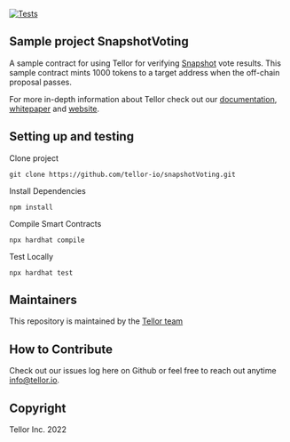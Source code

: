 [![Tests](https://github.com/tellor-io/snapshotVoting/actions/workflows/tests.yml/badge.svg)](https://github.com/tellor-io/snapshotVoting/actions/workflows/tests.ymli)

## Sample project SnapshotVoting
A sample contract for using Tellor for verifying [Snapshot](https://snapshot.org/#/) vote results.
This sample contract mints 1000 tokens to a target address when the off-chain proposal passes.

For more in-depth information about Tellor check out our [documentation](https://docs.tellor.io/tellor/), [whitepaper](https://docs.tellor.io/tellor/whitepaper/introduction) and [website](https://tellor.io/).


## Setting up and testing

Clone project
```
git clone https://github.com/tellor-io/snapshotVoting.git
```

Install Dependencies
```
npm install
```
Compile Smart Contracts
```
npx hardhat compile
```

Test Locally
```
npx hardhat test
```

## Maintainers <a name="maintainers"> </a>
This repository is maintained by the [Tellor team](https://github.com/orgs/tellor-io/people)


## How to Contribute<a name="how2contribute"> </a>  

Check out our issues log here on Github or feel free to reach out anytime [info@tellor.io](mailto:info@tellor.io).

## Copyright

Tellor Inc. 2022


